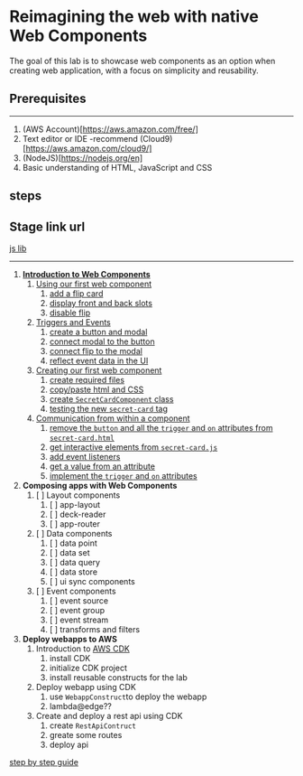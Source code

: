 # Reimagining the web with native Web Components

The goal of this lab is to showcase web components as an option when creating web application, with a focus on simplicity and reusability. 


## Prerequisites
---
1. (AWS Account)[https://aws.amazon.com/free/]
2. Text editor or IDE -recommend (Cloud9)[https://aws.amazon.com/cloud9/]
3. (NodeJS)[https://nodejs.org/en]
4. Basic understanding of HTML, JavaScript and CSS


## steps

## Stage link url
[js lib](https://d1hhjlyh3vlkqr.cloudfront.net/main.js)



---

1. [**Introduction to Web Components**](./step-by-step.md#chapter-1-intro-to-web-components)
    1. [Using our first web component](./step-by-step.md#section-1-using-our-firsts-components)
        1. [add a flip card](./step-by-step.md#activity-1-add-a-flip-card)
        2. [display front and back slots](./step-by-step.md#activity-2-display-front-and-back-slots)
        3. [disable flip](./step-by-step.md#activity-3-disable-flip)
    2. [Triggers and Events](./step-by-step.md#section-2-triggers-and-events)
        1. [create a button and modal](./step-by-step.md#activity-1-create-a-button-and-a-modal)
        2. [connect modal to the button](./step-by-step.md#activity-2-connect-modal-to-button)
        3. [connect flip to the modal](./step-by-step.md#activity-3-connect-flip-to-modal)
        4. [reflect event data in the UI](step-by-step.md#activity-4-reflect-event-data-in-ui)
    3. [Creating our first web component](step-by-step.md#section-3-creating-our-first-web-component)
        1. [create required files](./step-by-step.md#activity-1-create-required-files)
        2. [copy/paste html and CSS](./step-by-step.md#activity-2-copy-paste-html-and-css)
        3. [create `SecretCardComponent` class](./step-by-step.md#activity-3-create-secretcardcomponent-class)
        4. [testing the new `secret-card` tag](./step-by-step.md#activity-4-testing-the-new-secret-card-tag)
    4. [Communication from within a component](./step-by-step.md#section-4-communication-from-within-a-component)
        1. [remove the `button` and all the `trigger` and `on` attributes from `secret-card.html`](./step-by-step.md#activity-1-remove-the-button-ui-data-sync-and-all-the-trigger-and-on-attributes-from-secret-cardhtml)
        2. [get interactive elements from `secret-card.js`](./step-by-step.md#activity-2get-interactive-elements-from-secret-cardjs)
        3. [add event listeners](./step-by-step.md#activity-3-add-event-listeners)
        4. [get a value from an attribute](step-by-step.md#activity-4-get-a-value-from-an-attribute)
        5. [implement the `trigger` and `on` attributes](./step-by-step.md#activity-5-implement-the-trigger-and-on-attributes)
    <!-- 1. Let's share our component -->
2. **Composing apps with Web Components**
    1. [ ] Layout components
       1. [ ] app-layout
       2. [ ] deck-reader
       3. [ ] app-router
    2. [ ] Data components
       1. [ ] data point
       2. [ ] data set
       3. [ ] data query
       4. [ ] data store
       5. [ ] ui sync components
    3. [ ] Event components
       1. [ ] event source
       2. [ ] event group
       3. [ ] event stream
       4. [ ] transforms and filters
3. **Deploy webapps to AWS**
    1. Introduction to [AWS CDK](https://aws.amazon.com/cdk/)
        1. install CDK
        2. initialize CDK project
        3. install reusable constructs for the lab
    2. Deploy webapp using CDK
        1. use `WebappConstruct`to deploy the webapp
        2. lambda@edge??
    3. Create and deploy a rest api using CDK
        1. create `RestApiContruct`
        2. greate some routes
        3. deploy api











[step by step guide](./step-by-step.md#chapter-1-intro-to-web-components)